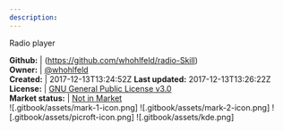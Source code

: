 ```yaml
---
description: 
---
```

Radio player



**Github:** | (https://github.com/whohlfeld/radio-Skill)  
**Owner:** | [@whohlfeld](https://github.com/whohlfeld)  
**Created:** | 2017-12-13T13:24:52Z  **Last updated:** 2017-12-13T13:26:22Z  
**License:** | [GNU General Public License v3.0](https://api.github.com/licenses/gpl-3.0)  
**Market status:** | [Not in Market](https://market.mycroft.ai/skill/)  
 ![.gitbook/assets/mark-1-icon.png]  ![.gitbook/assets/mark-2-icon.png]  ![.gitbook/assets/picroft-icon.png]  ![.gitbook/assets/kde.png]  
